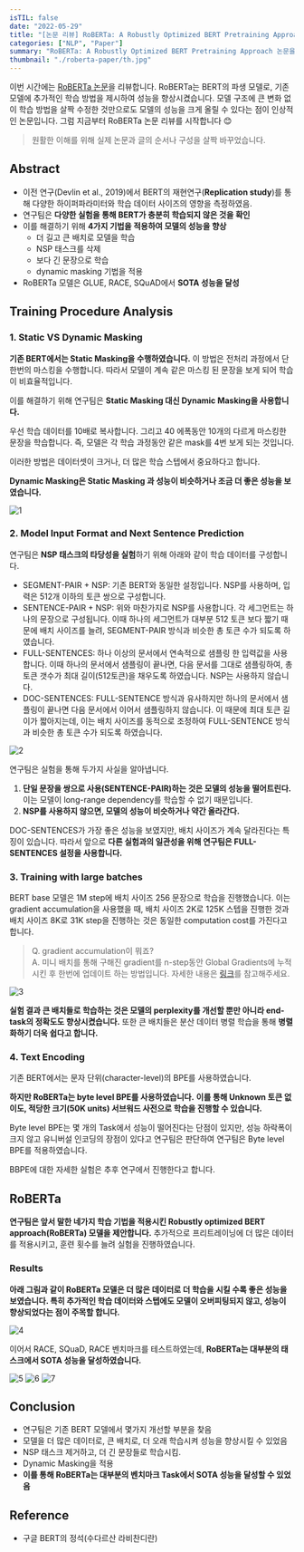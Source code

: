 ```yaml
---
isTIL: false
date: "2022-05-29"
title: "[논문 리뷰] RoBERTa: A Robustly Optimized BERT Pretraining Approach"
categories: ["NLP", "Paper"]
summary: "RoBERTa: A Robustly Optimized BERT Pretraining Approach 논문을 리뷰합니다."
thumbnail: "./roberta-paper/th.jpg"
---
```


이번 시간에는 [RoBERTa 논문](https://arxiv.org/abs/1907.11692)을 리뷰합니다. RoBERTa는 BERT의 파생 모델로, 기존 모델에 추가적인 학습 방법을 제시하여 성능을 향상시켰습니다. 모델 구조에 큰 변화 없이 학습 방법을 살짝 수정한 것만으로도 모델의 성능을 크게 올릴 수 있다는 점이 인상적인 논문입니다. 그럼 지금부터 RoBERTa 논문 리뷰를 시작합니다 😊

> 원활한 이해를 위해 실제 논문과 글의 순서나 구성을 살짝 바꾸었습니다.

## Abstract

- 이전 연구(Devlin et al., 2019)에서 BERT의 재현연구(**Replication study**)를 통해 다양한 하이퍼파라미터와 학습 데이터 사이즈의 영향을 측정하였음.
- 연구팀은 **다양한 실험을 통해 BERT가 충분히 학습되지 않은 것을 확인**
- 이를 해결하기 위해 **4가지 기법을 적용하여 모델의 성능을 향상**
  - 더 길고 큰 배치로 모델을 학습
  - NSP 태스크를 삭제
  - 보다 긴 문장으로 학습
  - dynamic masking 기법을 적용
- RoBERTa 모델은 GLUE, RACE, SQuAD에서 **SOTA 성능을 달성**

## Training Procedure Analysis

### 1. Static VS Dynamic Masking

**기존 BERT에서는 Static Masking을 수행하였습니다.** 이 방법은 전처리 과정에서 단 한번의 마스킹을 수행합니다. 따라서 모델이 계속 같은 마스킹 된 문장을 보게 되어 학습이 비효율적입니다.

이를 해결하기 위해 연구팀은 **Static Masking 대신 Dynamic Masking을 사용합니다.**

우선 학습 데이터를 10배로 복사합니다. 그리고 40 에폭동안 10개의 다르게 마스킹한 문장을 학습합니다. 즉, 모델은 각 학습 과정동안 같은 mask를 4번 보게 되는 것입니다.

이러한 방법은 데이터셋이 크거나, 더 많은 학습 스텝에서 중요하다고 합니다.

**Dynamic Masking은 Static Masking 과 성능이 비슷하거나 조금 더 좋은 성능을 보였습니다.**

![1](./roberta-paper/1.png "Static Masking VS Dynamic Masking")

### 2. Model Input Format and Next Sentence Prediction

연구팀은 **NSP 태스크의 타당성을 실험**하기 위해 아래와 같이 학습 데이터를 구성합니다.

- SEGMENT-PAIR + NSP: 기존 BERT와 동일한 설정입니다. NSP를 사용하며, 입력은 512개 이하의 토큰 쌍으로 구성합니다.
- SENTENCE-PAIR + NSP: 위와 마찬가지로 NSP를 사용합니다. 각 세그먼트는 하나의 문장으로 구성됩니다. 이때 하나의 세그먼트가 대부분 512 토큰 보다 짧기 때문에 배치 사이즈를 늘려, SEGMENT-PAIR 방식과 비슷한 총 토큰 수가 되도록 하였습니다.
- FULL-SENTENCES: 하나 이상의 문서에서 연속적으로 샘플링 한 입력값을 사용합니다. 이때 하나의 문서에서 샘플링이 끝나면, 다음 문서를 그대로 샘플링하여, 총 토큰 갯수가 최대 길이(512토큰)을 채우도록 하였습니다. NSP는 사용하지 않습니다.
- DOC-SENTENCES: FULL-SENTENCE 방식과 유사하지만 하나의 문서에서 샘플링이 끝나면 다음 문서에서 이어서 샘플링하지 않습니다. 이 때문에 최대 토큰 길이가 짧아지는데, 이는 배치 사이즈를 동적으로 조정하여 FULL-SENTENCE 방식과 비슷한 총 토큰 수가 되도록 하였습니다.

![2](./roberta-paper/2.png "NSP Task 성능 비교")

연구팀은 실험을 통해 두가지 사실을 알아냅니다.

1. **단일 문장을 쌍으로 사용(SENTENCE-PAIR)하는 것은 모델의 성능을 떨어트린다.** 이는 모델이 long-range dependency를 학습할 수 없기 때문입니다.
2. **NSP를 사용하지 않으면, 모델의 성능이 비슷하거나 약간 올라간다.**

DOC-SENTENCES가 가장 좋은 성능을 보였지만, 배치 사이즈가 계속 달라진다는 특징이 있습니다. 따라서 앞으로 **다른 실험과의 일관성을 위해 연구팀은 FULL-SENTENCES 설정을 사용합니다.**

### 3. Training with large batches

BERT base 모델은 1M step에 배치 사이즈 256 문장으로 학습을 진행했습니다. 이는 gradient accumulation을 사용했을 때, 배치 사이즈 2K로 125K 스텝을 진행한 것과 배치 사이즈 8K로 31K step을 진행하는 것은 동일한 computation cost를 가진다고 합니다.

> Q. gradient accumulation이 뭐죠?  
> A. 미니 배치를 통해 구해진 gradient를 n-step동안 Global Gradients에 누적시킨 후 한번에 업데이트 하는 방법입니다. 자세한 내용은 [링크](https://velog.io/@twinjuy/OOM%EB%A5%BC-%ED%95%B4%EA%B2%B0%ED%95%98%EA%B8%B0-%EC%9C%84%ED%95%9C-Batch-Accumulation)를 참고해주세요.

![3](./roberta-paper/3.png "배치 사이즈와 스텝에 따른 성능 비교")

**실험 결과 큰 배치들로 학습하는 것은 모델의 perplexity를 개선할 뿐만 아니라 end-task의 정확도도 향상시켰습니다.** 또한 큰 배치들은 분산 데이터 병렬 학습을 통해 **병렬화하기 더욱 쉽다고 합니다.**

### 4. Text Encoding

기존 BERT에서는 문자 단위(character-level)의 BPE를 사용하였습니다.

**하지만 RoBERTa는 byte level BPE를 사용하였습니다.** **이를 통해 Unknown 토큰 없이도, 적당한 크기(50K units) 서브워드 사전으로 학습을 진행할 수 있습니다.**

Byte level BPE는 몇 개의 Task에서 성능이 떨어진다는 단점이 있지만, 성능 하락폭이 크지 않고 유니버설 인코딩의 장점이 있다고 연구팀은 판단하여 연구팀은 Byte level BPE를 적용하였습니다.

BBPE에 대한 자세한 실험은 추후 연구에서 진행한다고 합니다.

## RoBERTa

**연구팀은 앞서 말한 네가지 학습 기법을 적용시킨 Robustly optimized BERT approach(RoBERTa) 모델을 제안합니다.** 추가적으로 프리트레이닝에 더 많은 데이터를 적용시키고, 훈련 횟수를 늘려 실험을 진행하였습니다.

### Results

**아래 그림과 같이 RoBERTa 모델은 더 많은 데이터로 더 학습을 시킬 수록 좋은 성능을 보였습니다. 특히 추가적인 학습 데이터와 스텝에도 모델이 오버피팅되지 않고, 성능이 향상되었다는 점이 주목할 합니다.**

![4](./roberta-paper/4.png "RoBERTa 더 많은 데이터를 사용하였을 때")

이어서 RACE, SQuaD, RACE 벤치마크를 테스트하였는데, **RoBERTa는 대부분의 태스크에서 SOTA 성능을 달성하였습니다.**

![5](./roberta-paper/5.png "GLUE 벤치마크 결과")
![6](./roberta-paper/6.png "SQuAD 벤치마크 결과")
![7](./roberta-paper/7.png "RACE 벤치마크 결과")

## Conclusion

- 연구팀은 기존 BERT 모델에서 몇가지 개선할 부분을 찾음
- 모델을 더 많은 데이터로, 큰 배치로, 더 오래 학습시켜 성능을 향상시킬 수 있었음
- NSP 태스크 제거하고, 더 긴 문장들로 학습시킴.
- Dynamic Masking을 적용
- **이를 통해 RoBERTa는 대부분의 벤치마크 Task에서 SOTA 성능을 달성할 수 있었음**

## Reference

- 구글 BERT의 정석(수다르산 라비찬디란)
